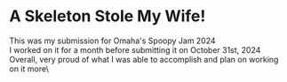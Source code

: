 # A Skeleton Stole My Wife!

This was my submission for Omaha's Spoopy Jam 2024\
I worked on it for a month before submitting it on October 31st, 2024\
Overall, very proud of what I was able to accomplish and plan on working on it more\
